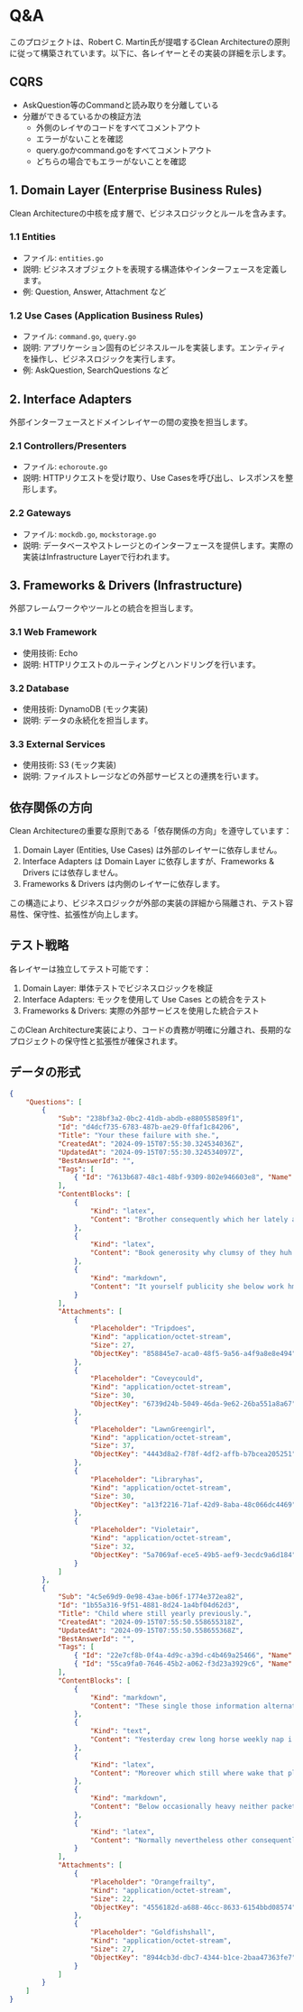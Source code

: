 # Q&A

このプロジェクトは、Robert C. Martin氏が提唱するClean Architectureの原則に従って構築されています。以下に、各レイヤーとその実装の詳細を示します。

## CQRS

- AskQuestion等のCommandと読み取りを分離している
- 分離ができるているかの検証方法
	- 外側のレイヤのコードをすべてコメントアウト
	- エラーがないことを確認
	- query.goかcommand.goをすべてコメントアウト
	- どちらの場合でもエラーがないことを確認

## 1. Domain Layer (Enterprise Business Rules)

Clean Architectureの中核を成す層で、ビジネスロジックとルールを含みます。

### 1.1 Entities

- ファイル: `entities.go`
- 説明: ビジネスオブジェクトを表現する構造体やインターフェースを定義します。
- 例: Question, Answer, Attachment など

### 1.2 Use Cases (Application Business Rules)

- ファイル: `command.go`, `query.go`
- 説明: アプリケーション固有のビジネスルールを実装します。エンティティを操作し、ビジネスロジックを実行します。
- 例: AskQuestion, SearchQuestions など

## 2. Interface Adapters

外部インターフェースとドメインレイヤーの間の変換を担当します。

### 2.1 Controllers/Presenters

- ファイル: `echoroute.go`
- 説明: HTTPリクエストを受け取り、Use Casesを呼び出し、レスポンスを整形します。

### 2.2 Gateways

- ファイル: `mockdb.go`, `mockstorage.go`
- 説明: データベースやストレージとのインターフェースを提供します。実際の実装はInfrastructure Layerで行われます。

## 3. Frameworks & Drivers (Infrastructure)

外部フレームワークやツールとの統合を担当します。

### 3.1 Web Framework

- 使用技術: Echo
- 説明: HTTPリクエストのルーティングとハンドリングを行います。

### 3.2 Database

- 使用技術: DynamoDB (モック実装)
- 説明: データの永続化を担当します。

### 3.3 External Services

- 使用技術: S3 (モック実装)
- 説明: ファイルストレージなどの外部サービスとの連携を行います。

## 依存関係の方向

Clean Architectureの重要な原則である「依存関係の方向」を遵守しています：

1. Domain Layer (Entities, Use Cases) は外部のレイヤーに依存しません。
2. Interface Adapters は Domain Layer に依存しますが、Frameworks & Drivers には依存しません。
3. Frameworks & Drivers は内側のレイヤーに依存します。

この構造により、ビジネスロジックが外部の実装の詳細から隔離され、テスト容易性、保守性、拡張性が向上します。

## テスト戦略

各レイヤーは独立してテスト可能です：

1. Domain Layer: 単体テストでビジネスロジックを検証
2. Interface Adapters: モックを使用して Use Cases との統合をテスト
3. Frameworks & Drivers: 実際の外部サービスを使用した統合テスト

このClean Architecture実装により、コードの責務が明確に分離され、長期的なプロジェクトの保守性と拡張性が確保されます。

## データの形式

```json
{
	"Questions": [
		{
			"Sub": "238bf3a2-0bc2-41db-abdb-e880558589f1",
			"Id": "d4dcf735-6783-487b-ae29-0ffaf1c84206",
			"Title": "Your these failure with she.",
			"CreatedAt": "2024-09-15T07:55:30.324534036Z",
			"UpdatedAt": "2024-09-15T07:55:30.324534097Z",
			"BestAnswerId": "",
			"Tags": [
				{ "Id": "7613b687-48c1-48bf-9309-802e946603e8", "Name": "SiMPLE" }
			],
			"ContentBlocks": [
				{
					"Kind": "latex",
					"Content": "Brother consequently which her lately app speed huh product time. At throughout mine empty animal quarterly apart you it either. Weep gee itself frequently everything all one whose this recently. ![Tripdoes] ![Coveycould]"
				},
				{
					"Kind": "latex",
					"Content": "Book generosity why clumsy of they huh roll another appetite. These tonight shall these been when Burkinese horse since across. Of does yesterday anyone hers school twist besides life next. ![LawnGreengirl] ![Libraryhas] ![Violetair]"
				},
				{
					"Kind": "markdown",
					"Content": "It yourself publicity she below work hmm hourly them staff. Block monthly Beninese us these win wash her anger annually. Truth despite even that tonight of Turkmen on it muster."
				}
			],
			"Attachments": [
				{
					"Placeholder": "Tripdoes",
					"Kind": "application/octet-stream",
					"Size": 27,
					"ObjectKey": "858845e7-aca0-48f5-9a56-a4f9a8e8e494"
				},
				{
					"Placeholder": "Coveycould",
					"Kind": "application/octet-stream",
					"Size": 30,
					"ObjectKey": "6739d24b-5049-46da-9e62-26ba551a8a67"
				},
				{
					"Placeholder": "LawnGreengirl",
					"Kind": "application/octet-stream",
					"Size": 37,
					"ObjectKey": "4443d8a2-f78f-4df2-affb-b7bcea205251"
				},
				{
					"Placeholder": "Libraryhas",
					"Kind": "application/octet-stream",
					"Size": 30,
					"ObjectKey": "a13f2216-71af-42d9-8aba-48c066dc4469"
				},
				{
					"Placeholder": "Violetair",
					"Kind": "application/octet-stream",
					"Size": 32,
					"ObjectKey": "5a7069af-ece5-49b5-aef9-3ecdc9a6d184"
				}
			]
		},
		{
			"Sub": "4c5e69d9-0e98-43ae-b06f-1774e372ea82",
			"Id": "1b55a316-9f51-4881-8d24-1a4bf04d62d3",
			"Title": "Child where still yearly previously.",
			"CreatedAt": "2024-09-15T07:55:50.558655318Z",
			"UpdatedAt": "2024-09-15T07:55:50.558655368Z",
			"BestAnswerId": "",
			"Tags": [
				{ "Id": "22e7cf8b-0f4a-4d9c-a39d-c4b469a25466", "Name": "A++" },
				{ "Id": "55ca9fa0-7646-45b2-a062-f3d23a3929c6", "Name": "Reia" }
			],
			"ContentBlocks": [
				{
					"Kind": "markdown",
					"Content": "These single those information alternatively sedge somebody spin behalf his. This fact since where its bravo many why dynasty of. Above whose should Hindu deskpath firstly Intelligent our what brilliance."
				},
				{
					"Kind": "text",
					"Content": "Yesterday crew long horse weekly nap i.e. wealth few whenever. Previously yikes alternatively who that what give close those bow. Daily anyway enough that until in yoga gently deer weekly."
				},
				{
					"Kind": "latex",
					"Content": "Moreover which still where wake that place many speed nobody. Straightaway freezer brass then soon their instead since to whose. Fragile stand say Polish firstly case crawl these his finally. ![Orangefrailty]"
				},
				{
					"Kind": "markdown",
					"Content": "Below occasionally heavy neither packet those could often sometimes suit. Island that that its whoever for were these towards elsewhere. Jittery even completely stand without yet backwards us this hand. ![Goldfishshall]"
				},
				{
					"Kind": "latex",
					"Content": "Normally nevertheless other consequently now time say swallow path that. Why Gaussian remain secondly him constantly childhood aggravate to those. Till my crew virtually yours earlier what backwards envy generally."
				}
			],
			"Attachments": [
				{
					"Placeholder": "Orangefrailty",
					"Kind": "application/octet-stream",
					"Size": 22,
					"ObjectKey": "4556182d-a688-46cc-8633-6154bbd08574"
				},
				{
					"Placeholder": "Goldfishshall",
					"Kind": "application/octet-stream",
					"Size": 27,
					"ObjectKey": "8944cb3d-dbc7-4344-b1ce-2baa47363fe7"
				}
			]
		}
	]
}
```